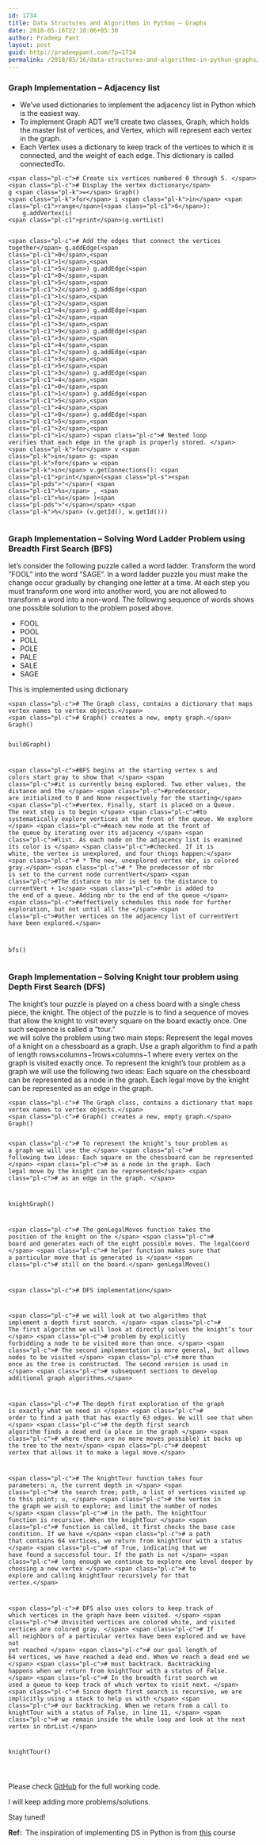 ```yaml
---
id: 1734
title: Data Structures and Algorithms in Python – Graphs
date: 2018-05-16T22:10:06+05:30
author: Pradeep Pant
layout: post
guid: http://pradeeppant.com/?p=1734
permalink: /2018/05/16/data-structures-and-algorithms-in-python-graphs/
---
```

### Graph Implementation &#8211; Adjacency list

  * We&#8217;ve used dictionaries to implement the adjacency list in Python which is the easiest way.
  * To implement Graph ADT we&#8217;ll create two classes, Graph, which holds the master list of vertices, and Vertex, which will represent each vertex in the graph.
  * Each Vertex uses a dictionary to keep track of the vertices to which it is connected, and the weight of each edge. This dictionary is called connectedTo.

<div class="highlight highlight-source-python">
  <pre><code>&lt;span class="pl-c"># Create six vertices numbered 0 through 5. &lt;/span>
&lt;span class="pl-c"># Display the vertex dictionary&lt;/span>
g &lt;span class="pl-k">=&lt;/span> Graph()
&lt;span class="pl-k">for&lt;/span> i &lt;span class="pl-k">in&lt;/span> &lt;span class="pl-c1">range&lt;/span>(&lt;span class="pl-c1">6&lt;/span>):
    g.addVertex(i)
&lt;span class="pl-c1">print&lt;/span>(g.vertList)

&lt;span class="pl-c"># Add the edges that connect the vertices together&lt;/span>
g.addEdge(&lt;span class="pl-c1">0&lt;/span>,&lt;span class="pl-c1">1&lt;/span>,&lt;span class="pl-c1">5&lt;/span>)
g.addEdge(&lt;span class="pl-c1">0&lt;/span>,&lt;span class="pl-c1">5&lt;/span>,&lt;span class="pl-c1">2&lt;/span>)
g.addEdge(&lt;span class="pl-c1">1&lt;/span>,&lt;span class="pl-c1">2&lt;/span>,&lt;span class="pl-c1">4&lt;/span>)
g.addEdge(&lt;span class="pl-c1">2&lt;/span>,&lt;span class="pl-c1">3&lt;/span>,&lt;span class="pl-c1">9&lt;/span>)
g.addEdge(&lt;span class="pl-c1">3&lt;/span>,&lt;span class="pl-c1">4&lt;/span>,&lt;span class="pl-c1">7&lt;/span>)
g.addEdge(&lt;span class="pl-c1">3&lt;/span>,&lt;span class="pl-c1">5&lt;/span>,&lt;span class="pl-c1">3&lt;/span>)
g.addEdge(&lt;span class="pl-c1">4&lt;/span>,&lt;span class="pl-c1">0&lt;/span>,&lt;span class="pl-c1">1&lt;/span>)
g.addEdge(&lt;span class="pl-c1">5&lt;/span>,&lt;span class="pl-c1">4&lt;/span>,&lt;span class="pl-c1">8&lt;/span>)
g.addEdge(&lt;span class="pl-c1">5&lt;/span>,&lt;span class="pl-c1">2&lt;/span>,&lt;span class="pl-c1">1&lt;/span>)
&lt;span class="pl-c"># Nested loop verifies that each edge in the graph is properly stored. &lt;/span>
&lt;span class="pl-k">for&lt;/span> v &lt;span class="pl-k">in&lt;/span> g:
   &lt;span class="pl-k">for&lt;/span> w &lt;span class="pl-k">in&lt;/span> v.getConnections():
       &lt;span class="pl-c1">print&lt;/span>(&lt;span class="pl-s">&lt;span class="pl-pds">"&lt;/span>( &lt;span class="pl-c1">%s&lt;/span> , &lt;span class="pl-c1">%s&lt;/span> )&lt;span class="pl-pds">"&lt;/span>&lt;/span> &lt;span class="pl-k">%&lt;/span> (v.getId(), w.getId()))</code></pre>
</div>

### <a id="user-content-graph-implementation---solving-word-ladder-problem-using-breadth-first-search-bfs" class="anchor" href="https://github.com/ppant/DS-Algos-Python#graph-implementation---solving-word-ladder-problem-using-breadth-first-search-bfs" aria-hidden="true"></a>Graph Implementation &#8211; Solving Word Ladder Problem using Breadth First Search (BFS)</h1> 

let’s consider the following puzzle called a word ladder. Transform the word “FOOL” into the word “SAGE”. In a word ladder puzzle you must make the change occur gradually by changing one letter at a time. At each step you must transform one word into another word, you are not allowed to transform a word into a non-word. The following sequence of words shows one possible solution to the problem posed above.

  * FOOL
  * POOL
  * POLL
  * POLE
  * PALE
  * SALE
  * SAGE

This is implemented using dictionary

<div class="highlight highlight-source-python">
  <pre><code>&lt;span class="pl-c"># The Graph class, contains a dictionary that maps vertex names to vertex objects.&lt;/span>
&lt;span class="pl-c"># Graph() creates a new, empty graph.&lt;/span>
Graph()   

buildGraph()

&lt;span class="pl-c">#BFS begins at the starting vertex s and colors start gray to show that &lt;/span>
&lt;span class="pl-c">#it is currently being explored. Two other values, the distance and the &lt;/span>
&lt;span class="pl-c">#predecessor, are initialized to 0 and None respectively for the starting&lt;/span>
&lt;span class="pl-c">#vertex. Finally, start is placed on a Queue. The next step is to begin &lt;/span>
&lt;span class="pl-c">#to systematically explore vertices at the front of the queue. We explore &lt;/span>
&lt;span class="pl-c">#each new node at the front of the queue by iterating over its adjacency &lt;/span>
&lt;span class="pl-c">#list. As each node on the adjacency list is examined its color is &lt;/span>
&lt;span class="pl-c">#checked. If it is white, the vertex is unexplored, and four things happen:&lt;/span>
&lt;span class="pl-c">#	* The new, unexplored vertex nbr, is colored gray.&lt;/span>
&lt;span class="pl-c">#	* The predecessor of nbr is set to the current node currentVert&lt;/span>
&lt;span class="pl-c">#The distance to nbr is set to the distance to currentVert + 1&lt;/span>
&lt;span class="pl-c">#nbr is added to the end of a queue. Adding nbr to the end of the queue &lt;/span>
&lt;span class="pl-c">#effectively schedules this node for further exploration, but not until all the &lt;/span>
&lt;span class="pl-c">#other vertices on the adjacency list of currentVert have been explored.&lt;/span>

bfs()</code></pre>
</div>

### <a id="user-content-graph-implementation---solving-knight-tour-problem-using-depth-first-search-dfs" class="anchor" href="https://github.com/ppant/DS-Algos-Python#graph-implementation---solving-knight-tour-problem-using-depth-first-search-dfs" aria-hidden="true"></a>Graph Implementation &#8211; Solving Knight tour problem using Depth First Search (DFS)</h1> 

The knight’s tour puzzle is played on a chess board with a single chess piece, the knight. The object of the puzzle is to find a sequence of moves that allow the knight to visit every square on the board exactly once. One such sequence is called a “tour.”  
we will solve the problem using two main steps: Represent the legal moves of a knight on a chessboard as a graph. Use a graph algorithm to find a path of length rows×columns−1rows×columns−1 where every vertex on the graph is visited exactly once. To represent the knight’s tour problem as a graph we will use the following two ideas: Each square on the chessboard can be represented as a node in the graph. Each legal move by the knight can be represented as an edge in the graph.

<div class="highlight highlight-source-python">
  <pre><code>&lt;span class="pl-c"># The Graph class, contains a dictionary that maps vertex names to vertex objects.&lt;/span>
&lt;span class="pl-c"># Graph() creates a new, empty graph.&lt;/span>
Graph()

&lt;span class="pl-c"># To represent the knight’s tour problem as a graph we will use the &lt;/span>
&lt;span class="pl-c"># following two ideas: Each square on the chessboard can be represented &lt;/span>
&lt;span class="pl-c"># as a node in the graph. Each legal move by the knight can be represented&lt;/span>
&lt;span class="pl-c"># as an edge in the graph. &lt;/span>

knightGraph()

&lt;span class="pl-c"># The genLegalMoves function takes the position of the knight on the &lt;/span>
&lt;span class="pl-c"># board and generates each of the eight possible moves. The legalCoord &lt;/span>
&lt;span class="pl-c"># helper function makes sure that a particular move that is generated is &lt;/span>
&lt;span class="pl-c"># still on the board.&lt;/span>
genLegalMoves()

&lt;span class="pl-c"># DFS implementation&lt;/span>
        
&lt;span class="pl-c"># we will look at two algorithms that implement a depth first search. &lt;/span>
&lt;span class="pl-c"># The first algorithm we will look at directly solves the knight’s tour &lt;/span>
&lt;span class="pl-c"># problem by explicitly forbidding a node to be visited more than once. &lt;/span>
&lt;span class="pl-c"># The second implementation is more general, but allows nodes to be visited &lt;/span>
&lt;span class="pl-c"># more than once as the tree is constructed. The second version is used in &lt;/span>
&lt;span class="pl-c"># subsequent sections to develop additional graph algorithms.&lt;/span>

&lt;span class="pl-c"># The depth first exploration of the graph is exactly what we need in &lt;/span>
&lt;span class="pl-c"># order to find a path that has exactly 63 edges. We will see that when &lt;/span>
&lt;span class="pl-c"># the depth first search algorithm finds a dead end (a place in the graph &lt;/span>
&lt;span class="pl-c"># where there are no more moves possible) it backs up the tree to the next&lt;/span>
&lt;span class="pl-c"># deepest vertex that allows it to make a legal move.&lt;/span>
        
&lt;span class="pl-c"># The knightTour function takes four parameters: n, the current depth in &lt;/span>
&lt;span class="pl-c"># the search tree; path, a list of vertices visited up to this point; u, &lt;/span>
&lt;span class="pl-c"># the vertex in the graph we wish to explore; and limit the number of nodes &lt;/span>
&lt;span class="pl-c"># in the path. The knightTour function is recursive. When the knightTour &lt;/span>
&lt;span class="pl-c"># function is called, it first checks the base case condition. If we have &lt;/span>
&lt;span class="pl-c"># a path that contains 64 vertices, we return from knightTour with a status &lt;/span>
&lt;span class="pl-c"># of True, indicating that we have found a successful tour. If the path is not &lt;/span>
&lt;span class="pl-c"># long enough we continue to explore one level deeper by choosing a new vertex &lt;/span>
&lt;span class="pl-c"># to explore and calling knightTour recursively for that vertex.&lt;/span>

&lt;span class="pl-c"># DFS also uses colors to keep track of which vertices in the graph have been visited. &lt;/span>
&lt;span class="pl-c"># Unvisited vertices are colored white, and visited vertices are colored gray. &lt;/span>
&lt;span class="pl-c"># If all neighbors of a particular vertex have been explored and we have not yet reached &lt;/span>
&lt;span class="pl-c"># our goal length of 64 vertices, we have reached a dead end. When we reach a dead end we &lt;/span>
&lt;span class="pl-c"># must backtrack. Backtracking happens when we return from knightTour with a status of False. &lt;/span>
&lt;span class="pl-c"># In the breadth first search we used a queue to keep track of which vertex to visit next. &lt;/span>
&lt;span class="pl-c"># Since depth first search is recursive, we are implicitly using a stack to help us with &lt;/span>
&lt;span class="pl-c"># our backtracking. When we return from a call to knightTour with a status of False, in line 11, &lt;/span>
&lt;span class="pl-c"># we remain inside the while loop and look at the next vertex in nbrList.&lt;/span>

knightTour()

</code></pre>
  
  <p>
    Please check <a href="https://github.com/ppant/DS-Algos-Python">GitHub</a> for the full working code.
  </p>
  
  <p>
    I will keep adding more problems/solutions.
  </p>
  
  <p>
    Stay tuned!
  </p>
  
  <p>
    <strong>Ref: </strong> The inspiration of implementing DS in Python is from <a href="http://interactivepython.org/runestone/static/pythonds/index.html">this</a> course
  </p>
</div>